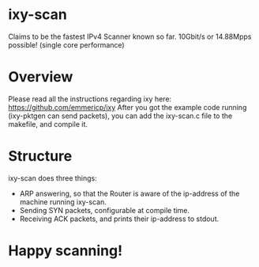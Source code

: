 # ixy-scan
Claims to be the fastest IPv4 Scanner known so far. 10Gbit/s or 14.88Mpps possible! (single core performance)

# Overview
Please read all the instructions regarding ixy here: https://github.com/emmericp/ixy
After you got the example code running (ixy-pktgen can send packets), you can add the ixy-scan.c file to the makefile, and compile it.

# Structure
ixy-scan does three things:
- ARP answering, so that the Router is aware of the ip-address of the machine running ixy-scan.
- Sending SYN packets, configurable at compile time.
- Receiving ACK packets, and prints their ip-address to stdout.

# Happy scanning!
